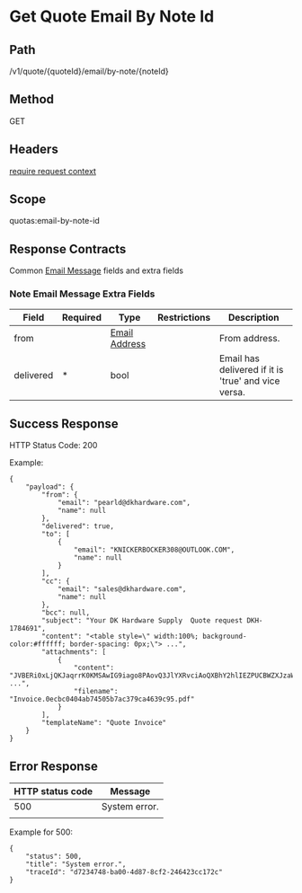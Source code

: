 
# Get Quote Email By Note Id

## Path
/v1/quote/{quoteId}/email/by-note/{noteId}

## Method

GET

## Headers

[require request context](https://github.com/dkhardwarecom/docs/blob/main/partnerApi/authentication.md#request-context)

## Scope
quotas:email-by-note-id

## Response Contracts
Common [Email Message](https://github.com/dkhardwarecom/docs/blob/main/partnerApi/emails.md#email-message) fields and extra fields


### Note Email Message Extra Fields
| Field | Required | Type | Restrictions | Description |
|--|--|--|--|--|
| from |  | [Email Address](https://github.com/dkhardwarecom/docs/blob/main/partnerApi/emails.md#email-address)  | | From address. |
| delivered | * | bool  | | Email has delivered if it is 'true' and vice versa. |

## Success Response

HTTP Status Code: 200

Example:
```
{
    "payload": {
        "from": {
            "email": "pearld@dkhardware.com",
            "name": null
        },
        "delivered": true,
        "to": [
            {
                "email": "KNICKERBOCKER308@OUTLOOK.COM",
                "name": null
            }
        ],
        "cc": {
            "email": "sales@dkhardware.com",
            "name": null
        },
        "bcc": null,
        "subject": "Your DK Hardware Supply  Quote request DKH-1784691",
        "content": "<table style=\" width:100%; background-color:#ffffff; border-spacing: 0px;\"> ...",
        "attachments": [
            {
                "content": "JVBERi0xLjQKJaqrrK0KMSAwIG9iago8PAovQ3JlYXRvciAoQXBhY2hlIEZPUCBWZXJzaW9uIDI ...",
                "filename": "Invoice.0ecbc0404ab74505b7ac379ca4639c95.pdf"
            }
        ],
        "templateName": "Quote Invoice"
    }
}
```

## Error Response


| HTTP status code | Message |
|--|--|
| 500 | System error. |
|  |  |

Example for 500:
```
{
    "status": 500,
    "title": "System error.",
    "traceId": "d7234748-ba00-4d87-8cf2-246423cc172c"
}
```
